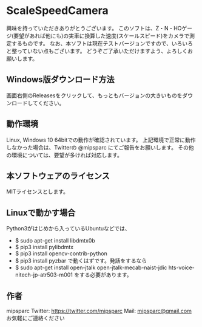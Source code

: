 # ScaleSpeedCamera
興味を持っていただきありがとうございます。
このソフトは、Z・N・HOゲージ(要望があれば他にも)の実車に換算した速度(スケールスピード)をカメラで測定するものです。
なお、本ソフトは現在テストバージョンですので、いろいろと整っていない点もございます。
どうぞご了承いただけますよう、よろしくお願いします。

## Windows版ダウンロード方法
画面右側のReleasesをクリックして、もっともバージョンの大きいものをダウンロードしてください。

## 動作環境
Linux, Windows 10 64bitでの動作が確認されています。
上記環境で正常に動作しなかった場合は、Twitterの @mipsparc にてご報告をお願いします。
その他の環境については、要望が多ければ対応します。

## 本ソフトウェアのライセンス
MITライセンスとします。

## Linuxで動かす場合
Python3がはじめから入っているUbuntuなどでは、
- $ sudo apt-get install libdmtx0b
- $ pip3 install pylibdmtx
- $ pip3 install opencv-contrib-python
- $ pip3 install pyzbar
で動くはずです。発話をするなら
- $ sudo apt-get install open-jtalk open-jtalk-mecab-naist-jdic hts-voice-nitech-jp-atr503-m001
をする必要があります。

## 作者
mipsparc
Twitter: https://twitter.com/mipsparc
Mail: mipsparc@gmail.com
お気軽にご連絡ください
